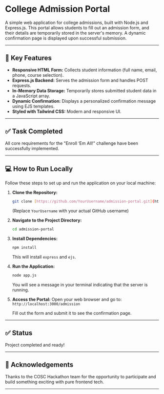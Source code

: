 # College Admission Portal

A simple web application for college admissions, built with Node.js and Express.js. This portal allows students to fill out an admission form, and their details are temporarily stored in the server's memory. A dynamic confirmation page is displayed upon successful submission.

---

## 🚀 Key Features

* **Responsive HTML Form:** Collects student information (full name, email, phone, course selection).
* **Express.js Backend:** Serves the admission form and handles POST requests.
* **In-Memory Data Storage:** Temporarily stores submitted student data in a JavaScript array.
* **Dynamic Confirmation:** Displays a personalized confirmation message using EJS templates.
* **Styled with Tailwind CSS:** Modern and responsive UI.

---

## ✅ Task Completed

All core requirements for the "Enroll ‘Em All!" challenge have been successfully implemented.

---

## 💻 How to Run Locally

Follow these steps to set up and run the application on your local machine:

1.  **Clone the Repository:**
    ```bash
    git clone [https://github.com/YourUsername/admission-portal.git](https://github.com/YourUsername/admission-portal.git)
    ```
    (Replace `YourUsername` with your actual GitHub username)

2.  **Navigate to the Project Directory:**
    ```bash
    cd admission-portal
    ```

3.  **Install Dependencies:**
    ```bash
    npm install
    ```
    This will install `express` and `ejs`.

4.  **Run the Application:**
    ```bash
    node app.js
    ```
    You will see a message in your terminal indicating that the server is running.

5.  **Access the Portal:**
    Open your web browser and go to:
    `http://localhost:3000/admission`

    Fill out the form and submit it to see the confirmation page.

---
## ✅ Status

Project completed and ready!

--- 



## 🙌 Acknowledgements

Thanks to the COSC Hackathon team for the opportunity to participate and build something exciting with pure frontend tech.

---